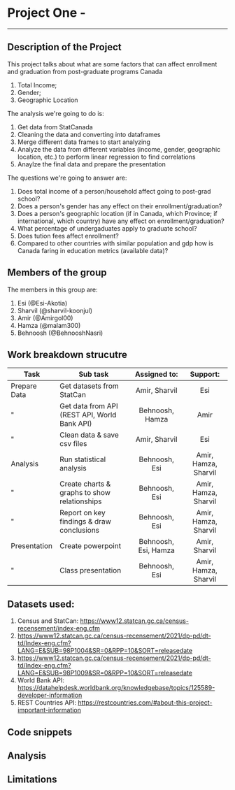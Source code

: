 # Project One - 

---

## Description of the Project 

This project talks about what are some factors that can affect enrollment and graduation from post-graduate programs Canada

1. Total Income;
2. Gender;
3. Geographic Location


The analysis we're going to do is: 

1. Get data from StatCanada
2. Cleaning the data and converting into dataframes
3. Merge different data frames to start analyzing
2. Analyze the data from different variables (income, gender, geographic location, etc.) to perform linear regression to find correlations
3. Anaylze the final data and prepare the presentation

The questions we're going to answer are: 

1. Does total income of a person/household affect going to post-grad school? 
2. Does a person's gender has any effect on their enrollment/graduation? 
3. Does a person's geographic location (if in Canada, which Province; if international, which country) have any effect on enrollment/graduation?
4. What percentage of undergaduates apply to graduate school?
5. Does tution fees affect enrollment?
6. Compared to other countries with similar population and gdp how is Canada faring in education metrics (available data)?
 

## Members of the group

The members in this group are: 
1. Esi (@Esi-Akotia)
2. Sharvil (@sharvil-koonjul)
3. Amir (@Amirgol00)
4. Hamza (@malam300)
5. Behnoosh (@BehnooshNasri)


## Work breakdown strucutre

| Task     | Sub task   | Assigned to:   | Support:  |
| ------------- |-------------| :-----:|  :-----:|
| Prepare Data | Get datasets from StatCan | Amir, Sharvil | Esi |
| " | Get data from API (REST API, World Bank API) | Behnoosh, Hamza | Amir |
| " | Clean data & save csv files  | Amir, Sharvil      |  Esi |
| Analysis | Run statistical analysis | Behnoosh, Esi   |    Amir, Hamza, Sharvil |
| " | Create charts & graphs to show relationships | Behnoosh, Esi   |    Amir, Hamza, Sharvil |
| " | Report on key findings & draw conclusions | Behnoosh, Esi   |    Amir, Hamza, Sharvil |
| Presentation | Create powerpoint | Behnoosh, Esi, Hamza | Amir, Sharvil |
| " | Class presentation | Behnoosh, Esi | Amir, Hamza, Sharvil |


## Datasets used: 

1.  Census and StatCan: https://www12.statcan.gc.ca/census-recensement/index-eng.cfm
2.  https://www12.statcan.gc.ca/census-recensement/2021/dp-pd/dt-td/Index-eng.cfm?LANG=E&SUB=98P1004&SR=0&RPP=10&SORT=releasedate
3.  https://www12.statcan.gc.ca/census-recensement/2021/dp-pd/dt-td/Index-eng.cfm?LANG=E&SUB=98P1009&SR=0&RPP=10&SORT=releasedate 
4.  World Bank API: https://datahelpdesk.worldbank.org/knowledgebase/topics/125589-developer-information
5.  REST Countries API: https://restcountries.com/#about-this-project-important-information 

## Code snippets


## Analysis 



## Limitations

